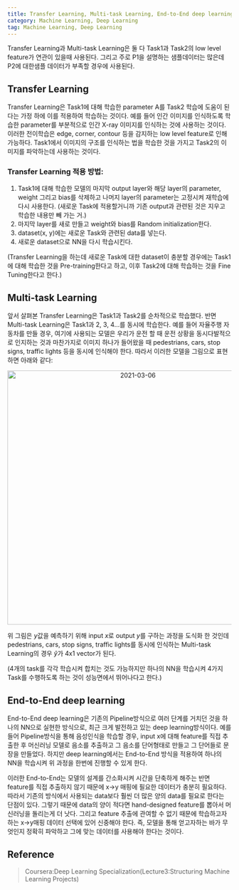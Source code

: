 ```yaml
---
title: Transfer Learning, Multi-task Learning, End-to-End deep learning
category: Machine Learning, Deep Learning
tag: Machine Learning, Deep Learning
---
```


Transfer Learning과 Multi-task Learning은 둘 다 Task1과 Task2의 low level feature가 연관이 있을때 사용된다. 그리고 주로 P1을 설명하는 샘플데이터는 많은데 P2에 대한샘플 데이터가 부족할 경우에 사용된다.


## Transfer Learning

Transfer Learning은 Task1에 대해 학습한 parameter A를 Task2 학습에 도움이 된다는 가정 하에 이를 적용하여 학습하는 것이다. 예를 들어 인간 이미지를 인식하도록 학습한 parameter를 부분적으로 인간 X-ray 이미지를 인식하는 것에 사용하는 것이다. 이러한 전이학습은 edge, corner, contour 등을 감지하는 low level feature로 인해 가능하다. Task1에서 이미지의 구조를 인식하는 법을 학습한 것을 가지고 Task2의 이미지를 파악하는데 사용하는 것이다.

### Transfer Learning 적용 방법: 


1. Task1에 대해 학습한 모델의 마지막 output layer와 해당 layer의 parameter, weight 그리고 bias를 삭제하고 나머지 layer의 parameter는 고정시켜 재학습에 다시 사용한다. (새로운 Task에 적용할거니까 기존 output과 관련된 것은 지우고 학습한 내용만 빼 가는 거.)  
2. 마지막 layer를 새로 만들고 weight와 bias를 Random initialization한다.
3. dataset(x, y)에는 새로운 Task와 관련된 data를 넣는다.
4. 새로운 dataset으로 NN을 다시 학습시킨다.

(Transfer Learning을 하는데 새로운 Task에 대한 dataset이 충분할 경우에는 Task1에 대해 학습한 것을 Pre-training한다고 하고, 이후 Task2에 대해 학습하는 것을 Fine Tuning한다고 한다.)

## Multi-task Learning

앞서 살펴본 Transfer Learning은 Task1과 Task2를 순차적으로 학습했다. 반면 Multi-task Learning은 Task1과 2, 3, 4…를 동시에 학습한다. 예를 들어 자율주행 자동차를 만들 경우, 여기에 사용되는 모델은 우리가 운전 할 때 운전 상황을 동시다발적으로 인지하는 것과 마찬가지로 이미지 하나가 들어왔을 때 pedestrians, cars, stop signs, traffic lights 등을 동시에 인식해야 한다. 따라서 이러한 모델을 그림으로 표현하면 아래와 같다:

<center><img width="571" alt="2021-03-06" src="https://user-images.githubusercontent.com/53667002/110192326-aa16f400-7e70-11eb-99c9-1d8cf13f07ff.png"></center>

위 그림은 $y$값을 예측하기 위해 input $x$로 output $y$를 구하는 과정을 도식화 한 것인데 pedestrians, cars, stop signs, traffic lights를 동시에 인식하는 Multi-task Learning의 경우 $\hat{y}$가 4x1 vector가 된다.


(4개의 task를 각각 학습시켜 합치는 것도 가능하지만 하나의 NN을 학습시켜 4가지 Task를 수행하도록 하는 것이 성능면에서 뛰어나다고 한다.)

## End-to-End deep learning

End-to-End deep learning은 기존의 Pipeline방식으로 여러 단계를 거치던 것을 하나의 NN으로 실현한 방식으로, 최근 크게 발전하고 있는 deep learning방식이다. 예를 들어 Pipeline방식을 통해 음성인식을 학습할 경우, input x에 대해 feature를 직접 추출한 후 머신러닝 모델로 음소를 추출하고 그 음소를 단어형태로 만들고 그 단어들로 문장을 만들었다. 하지만 deep learning에서는 End-to-End 방식을 적용하여 하나의 NN을 학습시켜 위 과정을 한번에 진행할 수 있게 한다. 


이러한 End-to-End는 모델의 설계를 간소화시켜 시간을 단축하게 해주는 반면 feature를 직접 추출하지 않기 때문에 x->y 매핑에 필요한 데이터가 충분히 필요하다. 따라서 기존의 방식에서 사용되는 data보다 훨씬 더 많은 양의 data를 필요로 한다는 단점이 있다. 그렇기 때문에 data의 양이 적다면 hand-designed feature를 뽑아서 머신러닝을 돌리는게 더 낫다. 그리고 feature 추출에 관여할 수 없기 때문에 학습하고자 하는 x->y매핑 데이터 선택에 있어 신중해야 한다. 즉, 모델을 통해 얻고자하는 바가 무엇인지 정확히 파악하고 그에 맞는 데이터를 사용해야 한다는 것이다.



## Reference

> Coursera:Deep Learning Specialization(Lecture3:Structuring Machine Learning Projects)
